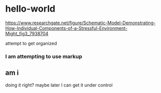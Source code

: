 # hello-world

https://www.researchgate.net/figure/Schematic-Model-Demonstrating-How-Individual-Components-of-a-Stressful-Environment-Might_fig3_7938704  

attempt to get organized
### I am attempting to use markup
## am i
doing it right?
maybe later I can get it under control
